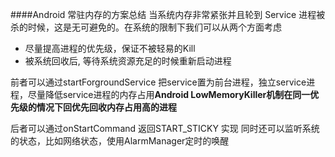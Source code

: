 ####Android 常驻内存的方案总结
当系统内存非常紧张并且轮到 Service 进程被杀的时候，这是无可避免的。在系统的限制下我们可以从两个方面考虑
  - 尽量提高进程的优先级，保证不被轻易的Kill
  - 被系统回收后, 等待系统资源充足的时候重新启动进程
  
 前者可以通过startForgroundService 把service置为前台进程，独立service进程，尽量降低service进程的内存占用**Android LowMemoryKiller机制在同一优先级的情况下回优先回收内存占用高的进程**

 后者可以通过onStartCommand 返回START_STICKY 实现 同时还可以监听系统的状态，比如网络状态，使用AlarmManager定时的唤醒

